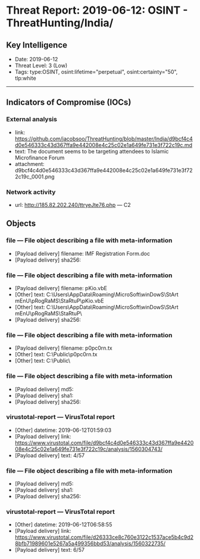 # Threat Report: 2019-06-12: OSINT - ThreatHunting/India/


## Key Intelligence
* Date: 2019-06-12
* Threat Level: 3 (Low)
* Tags: type:OSINT, osint:lifetime="perpetual", osint:certainty="50", tlp:white

---

## Indicators of Compromise (IOCs)
### External analysis
* link: https://github.com/jacobsoo/ThreatHunting/blob/master/India/d9bcf4c4d0e546333c43d367ffa9e442008e4c25c02e1a649fe731e3f722c19c.md
* text: The document seems to be targeting attendees to Islamic Microfinance Forum
* attachment: d9bcf4c4d0e546333c43d367ffa9e442008e4c25c02e1a649fe731e3f722c19c_0001.png

### Network activity
* url: http://185.82.202.240/ttryeJte76.php — C2

## Objects
### file — File object describing a file with meta-information
* [Payload delivery] filename: IMF Registration Form.doc
* [Payload delivery] sha256: <sha256>

### file — File object describing a file with meta-information
* [Payload delivery] filename: pKio.vbE
* [Other] text: C:\Users<username>\AppData\Roaming\MicroSoft\winDowS\StArt mEnU\pRogRaMS\StaRtuP\pKio.vbE
* [Other] text: C:\Users<username>\AppData\Roaming\MicroSoft\winDowS\StArt mEnU\pRogRaMS\StaRtuP\
* [Payload delivery] sha256: <sha256>

### file — File object describing a file with meta-information
* [Payload delivery] filename: p0pc0rn.tx
* [Other] text: C:<username>\Public\p0pc0rn.tx
* [Other] text: C:<username>\Public\

### file — File object describing a file with meta-information
* [Payload delivery] md5: <md5>
* [Payload delivery] sha1: <sha1>
* [Payload delivery] sha256: <sha256>

### virustotal-report — VirusTotal report
* [Other] datetime: 2019-06-12T01:59:03
* [Payload delivery] link: https://www.virustotal.com/file/d9bcf4c4d0e546333c43d367ffa9e442008e4c25c02e1a649fe731e3f722c19c/analysis/1560304743/
* [Payload delivery] text: 4/57

### file — File object describing a file with meta-information
* [Payload delivery] md5: <md5>
* [Payload delivery] sha1: <sha1>
* [Payload delivery] sha256: <sha256>

### virustotal-report — VirusTotal report
* [Other] datetime: 2019-06-12T06:58:55
* [Payload delivery] link: https://www.virustotal.com/file/d26333ce8c760e3122c1537ace5b4c9d28bfb71989601e5267a5a499356bbd53/analysis/1560322735/
* [Payload delivery] text: 6/57
